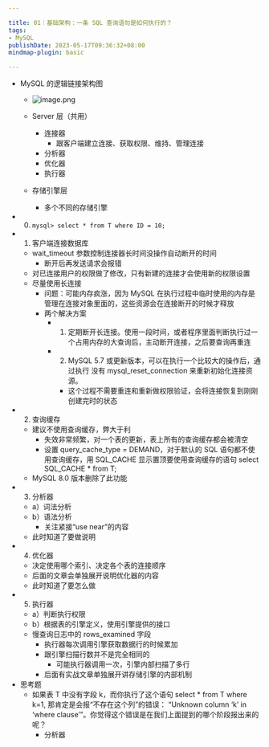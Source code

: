```yaml
---

title: 01｜基础架构：一条 SQL 查询语句是如何执行的？
tags:
- MySQL
publishDate: 2023-05-17T09:36:32+08:00
mindmap-plugin: basic

---
```


- MySQL 的逻辑链接架构图
  - ![image.png](https://cdn.jsdelivr.net/gh/11ze/static/images/mysql45-01-1.png)

  - Server 层（共用）
    - 连接器
      - 跟客户端建立连接、获取权限、维持、管理连接
    - 分析器
    - 优化器
    - 执行器
  - 存储引擎层
    - 多个不同的存储引擎
- 0. `mysql> select * from T where ID = 10;`
- 1. 客户端连接数据库
  - wait_timeout 参数控制连接器长时间没操作自动断开的时间
    - 断开后再发送请求会报错
  - 对已连接用户的权限做了修改，只有新建的连接才会使用新的权限设置
  - 尽量使用长连接
    - 问题：可能内存疯涨，因为 MySQL 在执行过程中临时使用的内存是管理在连接对象里面的，这些资源会在连接断开的时候才释放
    - 两个解决方案
      - 1. 定期断开长连接。使用一段时间，或者程序里面判断执行过一个占用内存的大查询后，主动断开连接，之后要查询再重连
      - 2. MySQL 5.7 或更新版本，可以在执行一个比较大的操作后，通过执行 没有 mysql_reset_connection 来重新初始化连接资源。
        - 这个过程不需要重连和重新做权限验证，会将连接恢复到刚刚创建完时的状态
- 2. 查询缓存
  - 建议不使用查询缓存，弊大于利
    - 失效非常频繁，对一个表的更新，表上所有的查询缓存都会被清空
    - 设置 query_cache_type = DEMAND，对于默认的 SQL 语句都不使用查询缓存，用 SQL_CACHE 显示置顶要使用查询缓存的语句 select SQL_CACHE * from T;
  - MySQL 8.0 版本删除了此功能
- 3. 分析器
  - a）词法分析
  - b）语法分析
    - 关注紧接“use near”的内容
  - 此时知道了要做说明
- 4. 优化器
  - 决定使用哪个索引、决定各个表的连接顺序
  - 后面的文章会单独展开说明优化器的内容
  - 此时知道了要怎么做
- 5. 执行器
  - a）判断执行权限
  - b）根据表的引擎定义，使用引擎提供的接口
  - 慢查询日志中的 rows_examined 字段
    - 执行器每次调用引擎获取数据行的时候累加
    - 跟引擎扫描行数并不是完全相同的
      - 可能执行器调用一次，引擎内部扫描了多行
    - 后面有实战文章单独展开讲存储引擎的内部机制
- 思考题
  - 如果表 T 中没有字段 k，而你执行了这个语句 select * from T where k=1, 那肯定是会报“不存在这个列”的错误： “Unknown column ‘k’ in ‘where clause’”。你觉得这个错误是在我们上面提到的哪个阶段报出来的呢？
    - 分析器
